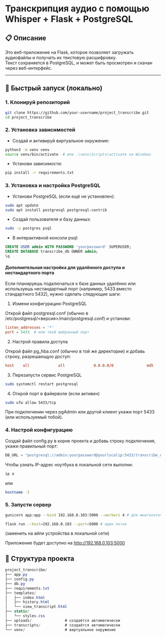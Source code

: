 # Транскрипция аудио с помощью Whisper + Flask + PostgreSQL

## 📋 Описание

Это веб-приложение на Flask, которое позволяет загружать аудиофайлы и получать их текстовую расшифровку.  
Текст сохраняется в PostgreSQL, и может быть просмотрен и скачан через веб-интерфейс.

---

## 🚀 Быстрый запуск (локально)

### 1. Клонируй репозиторий

```bash
git clone https://github.com/your-username/project_transcribe.git
cd project_transcribe 
```
### 2. Установка зависимостей
- Создай и активируй виртуальное окружение:

``` bash
python3 -m venv venv
source venv/bin/activate  # или .\venv\Scripts\activate на Windows
```
- Установи зависимости:

```bash
pip install -r requirements.txt
```
### 3. Установка и настройка PostgreSQL
- Установи PostgreSQL (если ещё не установлен):

``` bash
sudo apt update
sudo apt install postgresql postgresql-contrib
```
- Создай пользователя и базу данных:

``` bash
sudo -u postgres psql
```

- В интерактивной консоли psql:

``` sql
CREATE USER admin WITH PASSWORD 'yourpassword' SUPERUSER;
CREATE DATABASE transcribe_db OWNER admin;
\q
```

#### Дополнительная настройка для удалённого доступа и нестандартного порта  
Если планируешь подключаться к базе данных удалённо или используешь нестандартный порт (например, 5433 вместо стандартного 5432), нужно сделать следующие шаги:

1) Измени конфигурацию PostgreSQL

Открой файл postgresql.conf (обычно в /etc/postgresql/<версия>/main/postgresql.conf) и установи:

``` conf
listen_addresses = '*'
port = 5433  # или твой выбранный порт
```

2) Настрой правила доступа

Открой файл pg_hba.conf (обычно в той же директории) и добавь строку, разрешающую доступ:

``` conf
host    all             all             0.0.0.0/0               md5
```

3) Перезапусти сервис PostgreSQL

``` bash
sudo systemctl restart postgresql
```

4) Открой порт в файерволе (если активен)

``` bash
sudo ufw allow 5433/tcp
```
При подключении через pgAdmin или другой клиент укажи порт 5433 (или используемый тобой).


### 4. Настрой конфигурацию
Создай файл config.py в корне проекта и добавь строку подключения, укажи правильный порт:

```python 
DB_URL = "postgresql://admin:yourpassword@yourlocalip:5433/transcribe_db"
```

Чтобы узнать IP-адрес ноутбука в локальной сети выполни:
``` bash
ip a
```
или

``` bash
hostname -I
```

### 5. Запусти сервер
``` bash
gunicorn app:app --bind 192.168.0.103:5000 --workers 4 # для многопоточности
```

``` bash
flask run --host=192.168.0.103 --port=5000 # один поток
```

(заменить на айпи устройства в локальной сети)

Приложение будет доступно на http://192.168.0.103:5000

## 📂 Структура проекта
``` csharp
project_transcribe/
├── app.py
├── config.py
├── db.py
├── requirements.txt
├── templates/
│   ├── index.html
│   ├── history.html
│   └── view_transcript.html
├── static/
│   └── styles.css
├── uploads/               # создаётся автоматически
├── transcripts/           # создаётся автоматически
└── venv/                  # виртуальное окружение
```